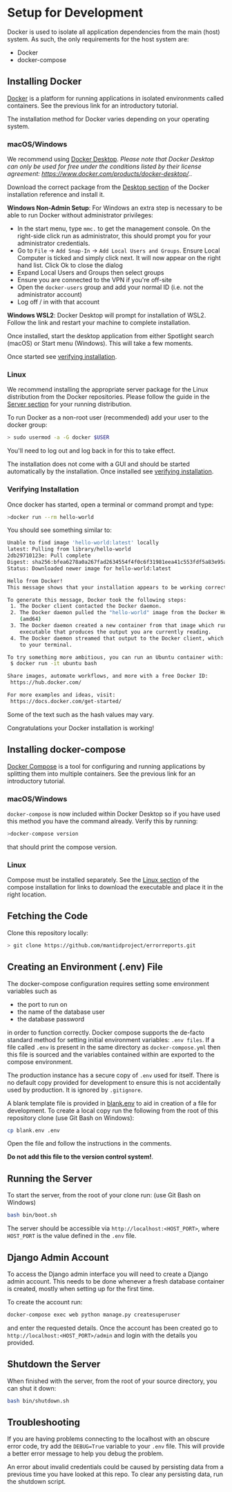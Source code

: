 # Setup for Development

Docker is used to isolate all application dependencies from the main (host)
system.
As such, the only requirements for the host system are:

* Docker
* docker-compose

## Installing Docker

[Docker](https://docs.docker.com/get-started/) is a platform for running
applications in isolated environments called containers. See the previous link
for an introductory tutorial.

The installation method for Docker varies depending on your operating system.

### macOS/Windows

We recommend using [Docker Desktop](https://www.docker.com/products/docker-desktop/).
*Please note that Docker Desktop can only be used for free under the conditions listed
by their license agreement: <https://www.docker.com/products/docker-desktop/>.*.

Download the correct package from the
[Desktop section](https://docs.docker.com/engine/install/#desktop) of the Docker installation reference and install it.

**Windows Non-Admin Setup**: For Windows an extra step is necessary to be able to run Docker without administrator privileges:

* In the start menu, type `mmc.` to get the management console. On the right-side click run as administrator, this should prompt you for your administrator credentials.
* Go to `File` -> `Add Snap-In` -> `Add Local Users and Groups`. Ensure Local Computer is ticked and simply click next. It will now appear on the right hand list. Click Ok to close the dialog
* Expand Local Users and Groups then select groups
* Ensure you are connected to the VPN if you're off-site
* Open the `docker-users` group and add your normal ID (i.e. not the administrator account)
* Log off / in with that account

**Windows WSL2**: Docker Desktop will prompt for installation of WSL2. Follow the link and restart your machine to complete installation.

Once installed, start the desktop application from either
Spotlight search (macOS) or Start menu (Windows).
This will take a few moments.

Once started see [verifying installation](#verifying-installation).

### Linux

We recommend installing the appropriate server package for the Linux distribution from the Docker repositories. Please follow the guide in the
[Server section](https://docs.docker.com/engine/install/#server) for your
running distribution.

To run Docker as a non-root user (recommended) add your user to the docker group:

```sh
> sudo usermod -a -G docker $USER
```

You'll need to log out and log back in for this to take effect.

The installation does not come with a GUI and should be started automatically by the installation. Once installed see [verifying installation](#verifying-installation).

### Verifying Installation

Once docker has started, open a terminal or command prompt and type:

```sh
>docker run --rm hello-world
```

You should see something similar to:

```sh
Unable to find image 'hello-world:latest' locally
latest: Pulling from library/hello-world
2db29710123e: Pull complete
Digest: sha256:bfea6278a0a267fad2634554f4f0c6f31981eea41c553fdf5a83e95a41d40c38
Status: Downloaded newer image for hello-world:latest

Hello from Docker!
This message shows that your installation appears to be working correctly.

To generate this message, Docker took the following steps:
 1. The Docker client contacted the Docker daemon.
 2. The Docker daemon pulled the "hello-world" image from the Docker Hub.
    (amd64)
 3. The Docker daemon created a new container from that image which runs the
    executable that produces the output you are currently reading.
 4. The Docker daemon streamed that output to the Docker client, which sent it
    to your terminal.

To try something more ambitious, you can run an Ubuntu container with:
 $ docker run -it ubuntu bash

Share images, automate workflows, and more with a free Docker ID:
 https://hub.docker.com/

For more examples and ideas, visit:
 https://docs.docker.com/get-started/
```

Some of the text such as the hash values may vary.

Congratulations your Docker installation is working!

## Installing docker-compose

[Docker Compose](https://docs.docker.com/compose/) is a tool for configuring
and running applications by splitting them into multiple containers.
See the previous link for an introductory tutorial.

### macOS/Windows

`docker-compose` is now included within Docker Desktop so if you have used this
method you have the command already. Verify this by running:

```sh
>docker-compose version
```

that should print the compose version.

### Linux

Compose must be installed separately.
See the [Linux section](https://github.com/docker/compose#where-to-get-docker-compose)
of the compose installation for links to download the executable and place it
in the right location.

## Fetching the Code

Clone this repository locally:

```sh
> git clone https://github.com/mantidproject/errorreports.git
```

## Creating an Environment (.env) File

The docker-compose configuration requires setting some environment variables
such as

* the port to run on
* the name of the database user
* the database password

in order to function correctly. Docker compose supports the de-facto standard
method for setting initial environment variables: `.env files`.
If a file called `.env` is present in the same directory as `docker-compose.yml`
then this file is sourced and the variables contained within are exported to the
compose environment.

The production instance has a secure copy of `.env` used for itself.
There is no default copy provided for development to ensure this is
not accidentally used by production. It is ignored by `.gitignore`.

A blank template file is provided in [blank.env](blank.env) to aid in creation
of a file for development. To create a local copy run the following from the
root of this repository clone (use Git Bash on Windows):

```sh
cp blank.env .env
```

Open the file and follow the instructions in the comments.

**Do not add this file to the version control system!**.

## Running the Server

To start the server, from the root of your clone run: (use Git Bash on Windows)

```sh
bash bin/boot.sh
```

The server should be accessible via `http://localhost:<HOST_PORT>`,
where `HOST_PORT` is the value defined in the `.env` file.

## Django Admin Account

To access the Django admin interface you will need to create a Django admin account.
This needs to be done whenever a fresh database container is created, mostly when
setting up for the first time.

To create the account run:

```sh
docker-compose exec web python manage.py createsuperuser
```

and enter the requested details. Once the account has been created go to
`http://localhost:<HOST_PORT>/admin` and login with the details you provided.

## Shutdown the Server

When finished with the server, from the root of your source directory, you can shut it down:

```sh
bash bin/shutdown.sh
```

## Troubleshooting

If you are having problems connecting to the localhost with an obscure error code, try
add the ``DEBUG=True`` variable to your ``.env`` file. This will provide a better
error message to help you debug the problem.

An error about invalid credentials could be caused by persisting data from a previous
time you have looked at this repo. To clear any persisting data, run the shutdown script.
